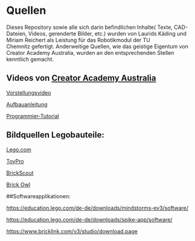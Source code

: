 # Quellen

Dieses Repository sowie alle sich darin befindlichen Inhalte( Texte, CAD-Dateien, Videos, gerenderte Bilder, etc.) wurden von Laurids Käding und Miriam Reichert als Leistung für das Robotikmodul der TU Chemnitz gefertigt. Anderweitige Quellen, wie das geistige Eigentum von Creator Academy Australia, wurden an den entsprechenden Stellen kenntlich gemacht.

## Videos von [Creator Academy Australia](https://www.youtube.com/@CreatorAcademyAustralia)

[Vorstellungsvideo](https://www.youtube.com/watch?v=MCVW2Uqanlw)

[Aufbauanleitung](https://www.youtube.com/watch?v=IiCZoNBiXc0)

[Programmier-Tutorial](https://www.youtube.com/watch?v=TupLmKkHMBU)

## Bildquellen Legobauteile: 

[Lego.com](https://www.lego.com/de-de)

[ToyPro](https://www.toypro.com/)

[BrickScout](https://brickscout.com/de/)

[Brick Owl](https://www.brickowl.de/)


##Softwareapplikationen:

https://education.lego.com/de-de/downloads/mindstorms-ev3/software/

https://education.lego.com/de-de/downloads/spike-app/software/ 

https://www.bricklink.com/v3/studio/download.page
